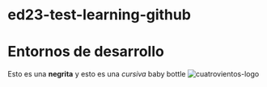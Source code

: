 # ed23-test-learning-github
# Entornos de desarrollo
Esto es una **negrita** y esto es una _cursiva_
baby bottle
![cuatrovientos-logo](https://aula0.cuatrovientos.org/pluginfile.php/1/theme_academi/logo/1688368219/logo-cuatrovientos-2-1.png)
